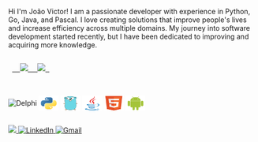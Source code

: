 Hi I'm João Victor!
I am a passionate developer with experience in Python, Go, Java, and Pascal. I love creating solutions that improve people's lives and increase efficiency across multiple domains. My journey into software development started recently, but I have been dedicated to improving and acquiring more knowledge.

##

<div>
  <a href="https://github.com/joaovfcosta01">
    <img height="180" src="https://github-readme-stats.vercel.app/api?username=joaovfcosta01&show_icons=true&theme=one_dark_pro&include_all_commits=true&count_private=true"/>
    <img height="180" src="https://github-readme-stats.vercel.app/api/top-langs/?username=joaovfcosta01&layout=compact&langs_count=16&theme=one_dark_pro"/>
  </a>
</div>


##
<div style="display: inline_block"><br>
  <img align="center" alt="Delphi" height="30" width="40" src="https://cryptologos.cc/logos/pascal-pasc-logo.svg?v=033">
  <img align="center" alt="Python" height="30" width="40" src="https://raw.githubusercontent.com/devicons/devicon/master/icons/python/python-original.svg">
  <img align="center" alt="Go" height="30" width="40" src="https://raw.githubusercontent.com/devicons/devicon/master/icons/go/go-original.svg">
  <img align="center" alt="Java" height="30" width="40" src="https://raw.githubusercontent.com/devicons/devicon/master/icons/java/java-original.svg">
  <img align="center" alt="HTML" height="30" width="40" src="https://raw.githubusercontent.com/devicons/devicon/master/icons/html5/html5-original.svg">
  <img align="center" alt="Android" height="30" width="40" src="https://raw.githubusercontent.com/devicons/devicon/master/icons/android/android-original.svg">
</div>

##

<a href="https://www.instagram.com/victor__606?igsh=eWZmejllMmNpaTc2&utm_source=qr" target="_blank">
    <img src="https://img.shields.io/badge/Instagram-E4405F?style=for-the-badge&logo=instagram&logoColor=white">
</a>
<a href="https://www.linkedin.com/in/jo%C3%A3o-victor-ferreira-costa-821a7521b?utm_source=share&utm_campaign=share_via&utm_content=profile&utm_medium=ios_app" target="_blank">
    <img src="https://img.shields.io/badge/LinkedIn-blue?style=for-the-badge&logo=linkedin&logoColor=white" alt="LinkedIn">
</a>
<a href="mailto:joaovictor160405@gmail.com">
  <img src="https://img.shields.io/badge/Gmail-D14836?style=for-the-badge&logo=gmail&logoColor=white" alt="Gmail" style="border: none;">
</a>

